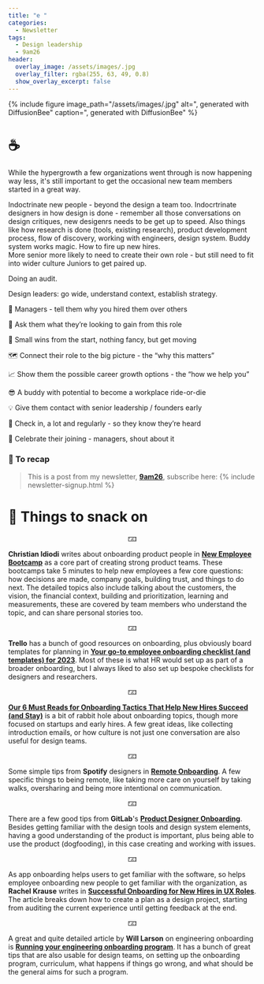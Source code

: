 ```yaml
---
title: "e "
categories:
  - Newsletter
tags:
  - Design leadership
  - 9am26
header:
  overlay_image: /assets/images/.jpg
  overlay_filter: rgba(255, 63, 49, 0.8)
  show_overlay_excerpt: false
---
```


{% include figure image_path="/assets/images/.jpg" alt=", generated with DiffusionBee" caption=", generated with DiffusionBee" %}

# ☕

While the hypergrowth a few organizations went through is now happening way less, it's still important to get the occasional new team members started in a great way.

Indoctrinate new people - beyond the design a team too.
Indocrtrinate designers in how design is done - remember all those conversations on design critiques, new desigenrs needs to be get up to speed. Also things like how research is done (tools, existing research), product development process, flow of discovery, working with engineers, design system.
Buddy system works magic. 
How to fire up new hires.  
More senior more likely to need to create their own role - but still need to fit into wider culture
Juniors to get paired up.

Doing an audit.

Design leaders: go wide, understand context, establish strategy. 
  
  
🤝 Managers - tell them why you hired them over others  
  
💪 Ask them what they’re looking to gain from this role  
  
🌟 Small wins from the start, nothing fancy, but get moving  
  
🗺 Connect their role to the big picture - the “why this matters”  
  
📈 Show them the possible career growth options - the “how we help you”  
  
😎 A buddy with potential to become a workplace ride-or-die  
  
💡 Give them contact with senior leadership / founders early  
  
👋 Check in, a lot and regularly - so they know they’re heard  
  
🎉 Celebrate their joining - managers, shout about it

### 🥤 To recap

> This is a post from my newsletter, **[9am26](https://polgarp.com/categories/newsletter/)**, subscribe here:
> {% include newsletter-signup.html %}

# 🍪 Things to snack on

<p style="text-align: center;">🁃</p>

**Christian Idiodi** writes about onboarding product people in [**New Employee Bootcamp**](https://svpg.com/new-employee-bootcamp/) as a core part of creating strong product teams. These bootcamps take 5 minutes to help new employees a few core questions: how decisions are made, company goals, building trust, and things to do next. The detailed topics also include talking about the customers, the vision, the financial context, building and prioritization, learning and measurements, these are covered by team members who understand the topic, and can share personal stories too. 

<p style="text-align: center;">🁃</p>

**Trello** has a bunch of good resources on onboarding, plus obviously board templates for planning in [**Your go-to employee onboarding checklist (and templates) for 2023**](https://blog.trello.com/employee-onboarding-checklist-and-templates). Most of these is what HR would set up as part of a broader onboarding, but I always liked to also set up bespoke checklists for designers and researchers. 

<p style="text-align: center;">🁃</p>

[**Our 6 Must Reads for Onboarding Tactics That Help New Hires Succeed (and Stay)**](https://review.firstround.com/our-6-must-reads-for-onboarding-tactics-that-help-new-hires-succeed-and-stay) is a bit of rabbit hole about onboarding topics, though more focused on startups and early hires. A few great ideas, like collecting introduction emails, or how culture is not just one conversation are also useful for design teams.

<p style="text-align: center;">🁃</p>

Some simple tips from **Spotify** designers in [**Remote Onboarding**](https://spotify.design/article/remote-onboarding). A few specific things to being remote, like taking more care on yourself by taking walks, oversharing and being more intentional on communication.

<p style="text-align: center;">🁃</p>

There are a few good tips from **GitLab**'s [**Product Designer Onboarding**](https://about.gitlab.com/handbook/product/ux/product-designer-onboarding/). Besides getting familiar with the design tools and design system elements, having a good understanding of the product is important, plus being able to use the product (dogfooding), in this case creating and working with issues. 

<p style="text-align: center;">🁃</p>

As app onboarding helps users to get familiar with the software, so helps employee onboarding new people to get familiar with the organization, as **Rachel Krause** writes in [**Successful Onboarding for New Hires in UX Roles**](https://www.nngroup.com/articles/onboarding-new-hires/). The article breaks down how to create a plan as a design project, starting from auditing the current experience until getting feedback at the end.

<p style="text-align: center;">🁃</p>

A great and quite detailed article by **Will Larson** on engineering onboarding is [**Running your engineering onboarding program**](https://lethain.com/engineering-onboarding-programs/). It has a bunch of great tips that are also usable for design teams, on setting up the onboarding program, curriculum, what happens if things go wrong, and what should be the general aims for such a program.